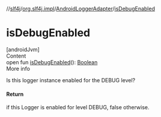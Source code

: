 //[slf4j](../../index.md)/[org.slf4j.impl](../index.md)/[AndroidLoggerAdapter](index.md)/[isDebugEnabled](is-debug-enabled.md)



# isDebugEnabled  
[androidJvm]  
Content  
open fun [isDebugEnabled](is-debug-enabled.md)(): [Boolean](https://kotlinlang.org/api/latest/jvm/stdlib/kotlin/-boolean/index.html)  
More info  


Is this logger instance enabled for the DEBUG level?



#### Return  


if this Logger is enabled for level DEBUG, false otherwise.

  



